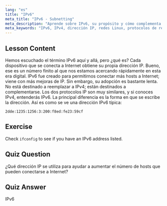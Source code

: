 ```yaml
---
lang: "es"
title: "IPv6"
meta_title: "IPv6 - Subnetting"
meta_description: "Aprende sobre IPv6, su propósito y cómo complementa a IPv4. Comprende el direccionamiento IPv6 y su papel en la conexión de más dispositivos a Internet."
meta_keywords: "IPv6, IPv4, dirección IP, redes Linux, protocolos de red, principiante, tutorial, guía"
---
```


## Lesson Content

Hemos escuchado el término IPv6 aquí y allá, pero ¿qué es? Cada dispositivo que se conecta a Internet obtiene su propia dirección IP. Bueno, ese es un número finito al que nos estamos acercando rápidamente en esta era digital. IPv6 fue creado para permitirnos conectar más hosts a Internet; viene con más mejoras de IP. Sin embargo, su adopción es bastante lenta. No está destinado a reemplazar a IPv4; están destinados a complementarse. Los dos protocolos IP son muy similares, y si conoces IPv4, entenderás IPv6. La principal diferencia es la forma en que se escribe la dirección. Así es como se ve una dirección IPv6 típica:

```plaintext
2dde:1235:1256:3:200:f8ed:fe23:59cf
```

## Exercise

Check `ifconfig` to see if you have an IPv6 address listed.

## Quiz Question

¿Qué dirección IP se utiliza para ayudar a aumentar el número de hosts que pueden conectarse a Internet?

## Quiz Answer

IPv6
